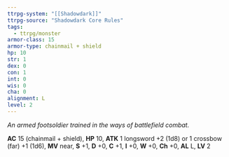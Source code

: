 ```yaml
---
ttrpg-system: "[[Shadowdark]]"
ttrpg-source: "Shadowdark Core Rules"
tags:
  - ttrpg/monster
armor-class: 15
armor-type: chainmail + shield
hp: 10
str: 1
dex: 0
con: 1
int: 0
wis: 0
cha: 0
alignment: L
level: 2
---
```


_An armed footsoldier trained in the ways of battlefield combat._

**AC** 15 (chainmail + shield), **HP** 10, **ATK** 1 longsword +2 (1d8) or 1 crossbow (far) +1 (1d6), **MV** near, **S** +1, **D** +0, **C** +1, **I** +0, **W** +0, **Ch** +0, **AL** L, **LV** 2


